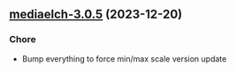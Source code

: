 

## [mediaelch-3.0.5](https://github.com/truecharts/charts/compare/mediaelch-3.0.4...mediaelch-3.0.5) (2023-12-20)

### Chore

- Bump everything to force min/max scale version update
  
  